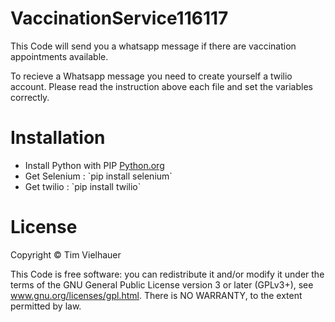 # VaccinationService116117
 This Code will send you a whatsapp message if there are vaccination appointments available.
 
 To recieve a Whatsapp message you need to create yourself a twilio account. Please read the instruction above each file and set the variables correctly.

# Installation
<ul>
  <li>Install Python with PIP <a href = "https://www.python.org/"> Python.org </a> </li>
  <li>Get Selenium : `pip install selenium`</li>
  <li>Get twilio : `pip install twilio`</li>
  
</ul>


# License

Copyright © Tim Vielhauer

This Code is free software: you can redistribute it and/or modify it under the terms of the GNU General Public License version 3 or later (GPLv3+), see www.gnu.org/licenses/gpl.html. There is NO WARRANTY, to the extent permitted by law.
